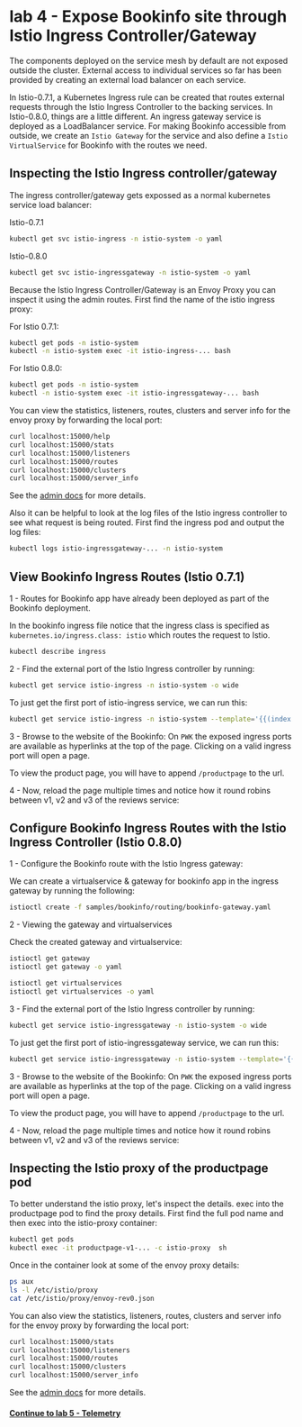 # lab 4 - Expose Bookinfo site through Istio Ingress Controller/Gateway

The components deployed on the service mesh by default are not exposed outside the cluster. External access to individual services so far has been provided by creating an external load balancer on each service.

In Istio-0.7.1, a Kubernetes Ingress rule can be created that routes external requests through the Istio Ingress Controller to the backing services.
In Istio-0.8.0, things are a little different. An ingress gateway service is deployed as a LoadBalancer service. For making Bookinfo accessible from outside, we create an `Istio Gateway` for the service and also define a `Istio VirtualService` for Bookinfo with the routes we need.

## Inspecting the Istio Ingress controller/gateway

The ingress controller/gateway gets expossed as a normal kubernetes service load balancer:

Istio-0.7.1
```sh
kubectl get svc istio-ingress -n istio-system -o yaml
```

Istio-0.8.0
```sh
kubectl get svc istio-ingressgateway -n istio-system -o yaml
```

Because the Istio Ingress Controller/Gateway is an Envoy Proxy you can inspect it using the admin routes.  First find the name of the istio ingress proxy:

For Istio 0.7.1:
```sh
kubectl get pods -n istio-system
kubectl -n istio-system exec -it istio-ingress-... bash
```


For Istio 0.8.0:
```sh
kubectl get pods -n istio-system
kubectl -n istio-system exec -it istio-ingressgateway-... bash
```

You can view the statistics, listeners, routes, clusters and server info for the envoy proxy by forwarding the local port:

```sh
curl localhost:15000/help
curl localhost:15000/stats
curl localhost:15000/listeners
curl localhost:15000/routes
curl localhost:15000/clusters
curl localhost:15000/server_info
```

See the [admin docs](https://www.envoyproxy.io/docs/envoy/latest/operations/admin) for more details.

Also it can be helpful to look at the log files of the Istio ingress controller to see what request is being routed.  First find the ingress pod and output the log files:

```sh
kubectl logs istio-ingressgateway-... -n istio-system
```

## View Bookinfo Ingress Routes (Istio 0.7.1)

1 - Routes for Bookinfo app have already been deployed as part of the Bookinfo deployment.

In the bookinfo ingress file notice that the ingress class is specified as   `kubernetes.io/ingress.class: istio` which routes the request to Istio.

```sh
kubectl describe ingress
```

2 - Find the external port of the Istio Ingress controller by running:

```sh
kubectl get service istio-ingress -n istio-system -o wide
```

To just get the first port of istio-ingress service, we can run this:
```sh
kubectl get service istio-ingress -n istio-system --template='{{(index .spec.ports 0).nodePort}}'
```

3 - Browse to the website of the Bookinfo: On `PWK` the exposed ingress ports are available as hyperlinks at the top of the page. Clicking on a valid ingress port will open a page.

To view the product page, you will have to append
`/productpage` to the url.


4 - Now, reload the page multiple times and notice how it round robins between v1, v2 and v3 of the reviews service:


## Configure Bookinfo Ingress Routes with the Istio Ingress Controller (Istio 0.8.0)


1 - Configure the Bookinfo route with the Istio Ingress gateway:

We can create a virtualservice & gateway for bookinfo app in the ingress gateway by running the following:

```sh
istioctl create -f samples/bookinfo/routing/bookinfo-gateway.yaml
```

2 - Viewing the gateway and virtualservices

Check the created gateway and virtualservice:
```sh
istioctl get gateway
istioctl get gateway -o yaml

istioctl get virtualservices
istioctl get virtualservices -o yaml
```

3 - Find the external port of the Istio Ingress controller by running:

```sh
kubectl get service istio-ingressgateway -n istio-system -o wide
```

To just get the first port of istio-ingressgateway service, we can run this:
```sh
kubectl get service istio-ingressgateway -n istio-system --template='{{(index .spec.ports 0).nodePort}}'
```

3 - Browse to the website of the Bookinfo: On `PWK` the exposed ingress ports are available as hyperlinks at the top of the page. Clicking on a valid ingress port will open a page.

To view the product page, you will have to append
`/productpage` to the url.


4 - Now, reload the page multiple times and notice how it round robins between v1, v2 and v3 of the reviews service:


## Inspecting the Istio proxy of the productpage pod

To better understand the istio proxy, let's inspect the details.  exec into the productpage pod to find the proxy details.  First find the full pod name and then exec into the istio-proxy container:

```sh
kubectl get pods
kubectl exec -it productpage-v1-... -c istio-proxy  sh
```

Once in the container look at some of the envoy proxy details:

```sh
ps aux
ls -l /etc/istio/proxy
cat /etc/istio/proxy/envoy-rev0.json
```

You can also view the statistics, listeners, routes, clusters and server info for the envoy proxy by forwarding the local port:

```sh
curl localhost:15000/stats
curl localhost:15000/listeners
curl localhost:15000/routes
curl localhost:15000/clusters
curl localhost:15000/server_info
```

See the [admin docs](https://www.envoyproxy.io/docs/envoy/v1.5.0/operations/admin) for more details.

#### [Continue to lab 5 - Telemetry](../lab-5/README.md)
